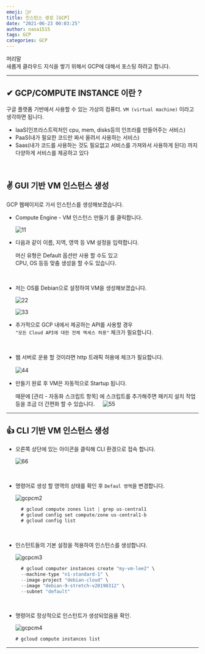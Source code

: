 ```yaml
---
emoji: 🤦‍♂️
title: 인스턴스 생성 [GCP]
date: "2021-06-23 00:03:25"
author: nasa1515
tags: GCP
categories: GCP
---
```


머리말  
새롭게 클라우드 지식을 쌓기 위해서 GCP에 대해서 포스팅 하려고 합니다.  


---


## ✔ GCP/COMPUTE INSTANCE 이란 ? 

구글 플랫폼 기반에서 사용할 수 있는 가상의 컴퓨터. ``VM (virtual machine)`` 이라고 생각하면 됩니다.

- IaaS(인프라스트럭처인 cpu, mem, disks등의 인프라를 만들어주는 서비스)
- PaaS(내가 필요한 코드만 짜서 올려서 사용하는 서비스)
 - Saas(내가 코드를 사용하는 것도 필요없고 서비스를 가져와서 사용하게 된다) 까지 다양하게 서비스를 제공하고 있다


<br/>

## ✌ GUI 기반 VM 인스턴스 생성 

  GCP 웹페이지로 가서 인스턴스를 생성해보겠습니다.   


* Compute Engine - VM 인스턴스 만들기 를 클릭합니다.
ㅤ

     ![11](https://user-images.githubusercontent.com/64260883/89374251-cf4e5300-d725-11ea-9d43-de47831756cb.png)


* 다음과 같이 이름, 지역, 영역 등 VM 설정을 입력합니다.  
  
  머신 유형은 Default 옵션만 사용 할 수도 있고  
  CPU, OS 등등 맞춤 생성을 할 수도 있습니다.  

<br/>

* 저는 OS를 Debian으로 설정하여 VM을 생성해보겠습니다.
    

    ![22](https://user-images.githubusercontent.com/64260883/89374366-2522fb00-d726-11ea-8f8f-1c0edc9e2bcd.png)


  
    
    ![33](https://user-images.githubusercontent.com/64260883/89374463-6c10f080-d726-11ea-86d6-a93719868d45.png)




- 추가적으로 GCP 내에서 제공하는 API를 사용할 경우  
  ``"모든 Cloud API에 대한 전체 엑세스 허용"`` 체크가 필요합니다.


<br/>

- 웹 서버로 운용 할 것이라면 http 트래픽 허용에 체크가 필요합니다.  
    
     


    ![44](https://user-images.githubusercontent.com/64260883/89374572-bbefb780-d726-11ea-8cb8-87e121068c1a.png)
ㅤ
ㅤ
    
* 만들기 완료 후 VM은 자동적으로 Startup 됩니다.  
    
    때문에 [관리 - 자동화 스크립트 항목] 에 스크립트를 추가해주면 패키지 설치 작업등을 조금 더 간편화 할 수 있습니다.
ㅤ
    ![55](https://user-images.githubusercontent.com/64260883/89374908-8a2b2080-d727-11ea-8574-122fc39cafa2.png)

---

## 👍 CLI 기반 VM 인스턴스 생성


* 오른쪽 상단에 있는 아이콘을 클릭해 CLI 환경으로 접속 합니다.  


    ![66](https://user-images.githubusercontent.com/64260883/89375616-ffe3bc00-d728-11ea-955b-0041bab2f27b.png)


<br/>

* 명령어로 생성 할 영역의 상태를 확인 후 ``Defaul 영역``을 변경합니다.

    
    
    ![gcpcm2](https://user-images.githubusercontent.com/64260883/89375804-6ff24200-d729-11ea-8d3b-b509b5566b92.png)

  ```cs
    # gcloud compute zones list | grep us-central1
    # gcloud config set compute/zone us-central1-b
    # gcloud config list
  ```

<br/>

* 인스턴트들의 기본 설정을 적용하여 인스턴스를 생성합니다.

    ![gcpcm3](https://user-images.githubusercontent.com/64260883/89375914-b0ea5680-d729-11ea-8462-2e79975118aa.png)

  ```cs
    # gcloud computer instances create "my-vm-lee2" \
    --machine-type "n1-standard-1" \
    --image-project "debian-cloud" \
    --image "debian-9-stretch-v20190312" \
    --subnet "default"
  ```

<br/>

* 명령어로 정상적으로 인스턴트가 생성되었음을 확인.

    ![gcpcm4](https://user-images.githubusercontent.com/64260883/89376060-058dd180-d72a-11ea-8b42-ace1d11b3352.png)

  ```cs
  # gcloud compute instances list
  ```

  
---

```toc
```
